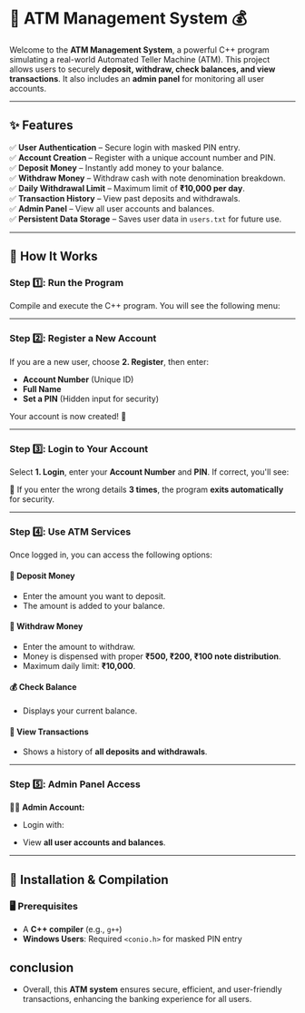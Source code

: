 # 🏧 ATM Management System 💰  

Welcome to the **ATM Management System**, a powerful C++ program simulating a real-world Automated Teller Machine (ATM). This project allows users to securely **deposit, withdraw, check balances, and view transactions**. It also includes an **admin panel** for monitoring all user accounts.  

---

## ✨ Features  

✅ **User Authentication** – Secure login with masked PIN entry.  
✅ **Account Creation** – Register with a unique account number and PIN.  
✅ **Deposit Money** – Instantly add money to your balance.  
✅ **Withdraw Money** – Withdraw cash with note denomination breakdown.  
✅ **Daily Withdrawal Limit** – Maximum limit of **₹10,000 per day**.  
✅ **Transaction History** – View past deposits and withdrawals.  
✅ **Admin Panel** – View all user accounts and balances.  
✅ **Persistent Data Storage** – Saves user data in `users.txt` for future use.  

---

## 🚀 How It Works  

### Step 1️⃣: Run the Program  
Compile and execute the C++ program. You will see the following menu:  


---

### Step 2️⃣: Register a New Account  
If you are a new user, choose **2. Register**, then enter:  
- **Account Number** (Unique ID)  
- **Full Name**  
- **Set a PIN** (Hidden input for security)  

Your account is now created! 🎉  

---

### Step 3️⃣: Login to Your Account  
Select **1. Login**, enter your **Account Number** and **PIN**. If correct, you'll see:  


🔴 If you enter the wrong details **3 times**, the program **exits automatically** for security.  

---

### Step 4️⃣: Use ATM Services  
Once logged in, you can access the following options:  


#### 🏦 Deposit Money  
- Enter the amount you want to deposit.  
- The amount is added to your balance.  

#### 💸 Withdraw Money  
- Enter the amount to withdraw.  
- Money is dispensed with proper **₹500, ₹200, ₹100 note distribution**.  
- Maximum daily limit: **₹10,000**.  

#### 💰 Check Balance  
- Displays your current balance.  

#### 📜 View Transactions  
- Shows a history of **all deposits and withdrawals**.  

---

### Step 5️⃣: Admin Panel Access  
👨‍💻 **Admin Account:**  
- Login with:  

- View **all user accounts and balances**.  

---

## 🔧 Installation & Compilation  

### 🖥️ Prerequisites  
- A **C++ compiler** (e.g., `g++`)  
- **Windows Users**: Required `<conio.h>` for masked PIN entry  

## conclusion
* Overall, this **ATM system** ensures secure, efficient, and user-friendly transactions, enhancing the banking experience for all users. 

